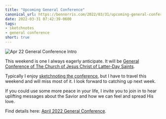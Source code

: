 ```yaml
---
title: "Upcoming General Conference"
canonical_url: https://bennorris.com/2022/03/31/upcoming-general-conference
date: 2022-03-31 07:42:39-0600
tags:
- sketchnotes
- general conference
short: true 
---
```


![Apr 22 General Conference Intro](https://media.bennorris.com/images/gospelsketcher/general-conference/apr-2022/apr-22-general-conference-intro.jpg)

This weekend is one I always eagerly anticipate. It will be [General Conference of The Church of Jesus Christ of Latter-Day Saints](https://www.churchofjesuschrist.org/learn/general-conference?lang=eng).

Typically I enjoy [sketchnoting the conference](https://bennorris.com/tags/general-conference/), but I have to travel this weekend and will miss most of it. I look forward to catching up next week.

If you could use some more peace in your life, I invite you to join in to hear uplifting messages about the Savior and how we can feel and spread His love.

Find details here: [April 2022 General Conference](https://newsroom.churchofjesuschrist.org/event/april-2022-general-conference).
